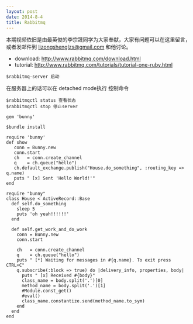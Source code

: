 ```yaml
---
layout: post
date: 2014-8-4
title: Rabbitmq
---
```

本期视频依旧是由最英俊的李宗晟同学为大家奉献，大家有问题可以在这里留言，或者发邮件到 lizongshenglzs@gmail.com 和他讨论。

- download: <http://www.rabbitmq.com/download.html>
- tutorial: <http://www.rabbitmq.com/tutorials/tutorial-one-ruby.html>

~~~
$rabbitmq-server 启动
~~~

在服务器上的话可以在 detached mode执行
控制命令

~~~
$rabbitmqctl status 查看状态
$rabbitmqctl stop 停止server
~~~

~~~
gem 'bunny'
~~~

~~~
$bundle install
~~~

~~~
require 'bunny'
def show
   conn = Bunny.new
   conn.start
   ch   = conn.create_channel
   q    = ch.queue("hello")
   ch.default_exchange.publish("House.do_something", :routing_key => q.name)
   puts " [x] Sent 'Hello World!'"
end
~~~

~~~
require "bunny"
class House < ActiveRecord::Base
  def self.do_something
    sleep 5
    puts 'oh yeah!!!!!!'
  end

  def self.get_work_and_do_work
    conn = Bunny.new
    conn.start

    ch   = conn.create_channel
    q    = ch.queue("hello")
    puts " [*] Waiting for messages in #{q.name}. To exit press CTRL+C"
    q.subscribe(:block => true) do |delivery_info, properties, body|
      puts " [x] Received #{body}"
      class_name = body.split('.')[0]
      method_name = body.split('.')[1]
      #Module.const_get()
      #eval()
      class_name.constantize.send(method_name.to_sym)
    end
  end
end
~~~

